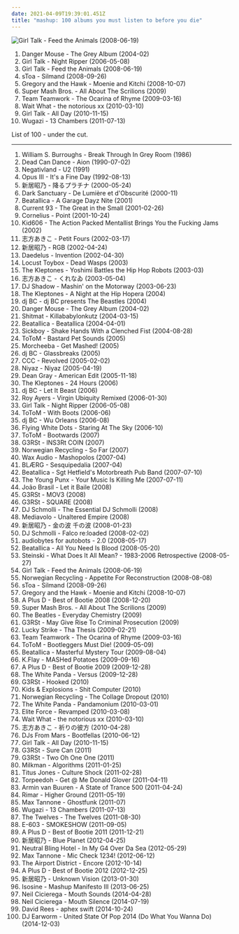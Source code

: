 ```yaml
---
date: 2021-04-09T19:39:01.451Z
title: "mashup: 100 albums you must listen to before you die"
---
```

![Girl Talk - Feed the Animals (2008-06-19)](http://coverartarchive.org/release/3754eba6-4b85-3586-9ddc-f8e8466d5819/2553358189-500.jpg "Girl Talk - Feed the Animals (2008-06-19)")
<ol class="albums">
<li data-cover="http://coverartarchive.org/release/0c34b423-f28f-4f00-8e10-01aedde37fb0/3126512797-500.jpg" data-tags="mashup" role="button">Danger Mouse - The Grey Album (2004-02)</li>
<li data-cover="http://coverartarchive.org/release/44fe85ee-f511-4c89-a156-3e9ed1ce1f5c/18646500835-500.jpg" data-tags="mashup" role="button">Girl Talk - Night Ripper (2006-05-08)</li>
<li data-cover="http://coverartarchive.org/release/3754eba6-4b85-3586-9ddc-f8e8466d5819/2553358189-500.jpg" data-tags="mashup" role="button">Girl Talk - Feed the Animals (2008-06-19)</li>
<li data-cover="http://coverartarchive.org/release/3ac5795b-a64b-4dee-85f4-ab2ad29c0c78/5091900283-500.jpg" data-tags="female vocalists, mashup, ethereal, darkwave, k-pop, female vocals, devotional, devotion, tom waits, betrayal, sensual, woman, fantasy, favorite song, neoclassic, kpop, awesomeness, neoclassical, fucking crazy, godly, timeless, sennik, boobs, dead can dance, lisa gerrard, sacred, reality show, plastic surgery, favourite song, genial, x-factor, fan, carousel, not gothic, allah, not goth, epicness, x factor, gilbert, prom, sekalaisia suosikkeja, surgery, bella topolina, the queen, beautiful woman, ataraxia, prom queen, trobar de morte, good-looking, bella donna, narsilion, amatue, gravitator records, s toa, gothic fantasy, epic perfection" role="button">sToa - Silmand (2008-09-26)</li>
<li data-cover="https://img.discogs.com/l3Al6RIdg26l2hV2FEujftK1ttE=/fit-in/350x350/filters:strip_icc():format(jpeg):mode_rgb():quality(90)/discogs-images/R-1470791-1222156904.jpeg.jpg" data-tags="indie, folk" role="button">Gregory and the Hawk - Moenie and Kitchi (2008-10-07)</li>
<li data-cover="http://coverartarchive.org/release/65fab700-7184-4a5e-95aa-0d9d81c99c8b/6303681284-500.jpg" data-tags="mashup" role="button">Super Mash Bros. - All About The Scrilions (2009)</li>
<li data-cover="http://coverartarchive.org/release/4d19db8d-9a9f-4748-89e3-ef3b67854901/8667655941-500.jpg" data-tags="mashup" role="button">Team Teamwork - The Ocarina of Rhyme (2009-03-16)</li>
<li data-cover="http://coverartarchive.org/release/983d24ea-ff28-4312-b2c6-082df6b8080c/11253903127-500.jpg" data-tags="mashup, us rap, dirty laundry, dj prophet, speed freaks, theme park family reunion" role="button">Wait What - the notorious xx (2010-03-10)</li>
<li data-cover="http://coverartarchive.org/release/7ad1171f-a1ef-49eb-bfff-f772a27a27b7/12945861593-500.jpg" data-tags="mashup" role="button">Girl Talk - All Day (2010-11-15)</li>
<li data-cover="http://coverartarchive.org/release/4b366639-a46f-4365-b099-0696ac86a625/4530939830-500.jpg" data-tags="rock, bastard pop" role="button">Wugazi - 13 Chambers (2011-07-13)</li>
</ol>
List of 100 - under the cut.
<!-- more -->

_________________

<ol class="albums">
<li data-cover="https://img.discogs.com/u48bAfwDNXVDmpUUMKn6gvn3vHU=/fit-in/600x561/filters:strip_icc():format(jpeg):mode_rgb():quality(90)/discogs-images/R-341857-1572904419-8928.jpeg.jpg" data-tags="experimental, avant-garde, spoken word, poetry" role="button">
William S. Burroughs - Break Through In Grey Room (1986)
</li>
<li data-cover="http://coverartarchive.org/release/48148a00-abee-387b-9784-1203490a1aad/16700970374-500.jpg" data-tags="ethereal, medieval" role="button">
Dead Can Dance - Aion (1990-07-02)
</li>
<li data-cover="http://coverartarchive.org/release/28457186-cd6f-3c3a-ab4f-f5e8578a82f0/11088008206-500.jpg" data-tags="plunderphonics" role="button">
Negativland - U2 (1991)
</li>
<li data-cover="https://img.discogs.com/0zKECKdV2QauWO3Y6LueuQAuGt0=/fit-in/600x599/filters:strip_icc():format(jpeg):mode_rgb():quality(90)/discogs-images/R-78844-1557839286-6805.jpeg.jpg" data-tags="electronic" role="button">
Opus III - It's a Fine Day (1992-08-13)
</li>
<li data-cover="https://via.placeholder.com/450" data-tags="marilyn manson, hip hop, 60s, hard, grindcore, minnesota, power pop, intro, contemporary folk, quiet storm, contemporary, schlager, idm, singer, germany, singers, energetic, death, surreal, improvisation, mashup, jazz funk, drone, space, remix, contralto, breakbeat, insane, oldies, smooth, lady gaga, digitalis, meditation, german, space music, indie folk, super, kids, b-side, jazz rock, male vocalists, female vocalist, powerpop, not indie, modern country, gothic rock, warm, cold, iowa, speedcore, princess, nouvelle scene francaise, j-pop, guitar hero, ndw, indie disco, musik, klassik, perlen deutschsprachiger popmusik, loneliness, trap, chaotic hardcore, b-sides, remixes, bath, poor, bad girl, naughty, mary, wild, ponies, i love this, rac, loneliness after dusk, sonicuniverse, friendsofthekingofrummelpop, wonderland, czech, good lyrics, vulgar, praise, utada hikaru" role="button">
新居昭乃 - 降るプラチナ (2000-05-24)
</li>
<li data-cover="http://coverartarchive.org/release/b7da4b4f-31ae-408f-87de-18cf8fe8a4c7/22396327500-500.jpg" data-tags="gothic, neoclassical darkwave, ethereal, darkwave" role="button">
Dark Sanctuary - De Lumière et d'Obscurité (2000-11)
</li>
<li data-cover="http://coverartarchive.org/release/65d470f6-40e9-476a-b4eb-84f90c09823d/1935734488-500.jpg" data-tags="heavy metal, parody" role="button">
Beatallica - A Garage Dayz Nite (2001)
</li>
<li data-cover="http://coverartarchive.org/release/829bf613-eacb-4c9e-aae5-64e4f2fd0075/3618021827-500.jpg" data-tags="industrial, mashup, sound collage" role="button">
Current 93 - The Great in the Small (2001-02-26)
</li>
<li data-cover="http://coverartarchive.org/release/d467e488-2fae-4175-918b-7c9d10f43737/2876340833-500.jpg" data-tags="japanese" role="button">
Cornelius - Point (2001-10-24)
</li>
<li data-cover="http://coverartarchive.org/release/f453f144-9f36-42c8-9fc3-d0d16710ab03/2579993340-500.jpg" data-tags="experimental, idm, mashup, gabber, good stuff, computer music, mixed media, rewind 2002" role="button">
Kid606 - The Action Packed Mentallist Brings You the Fucking Jams (2002)
</li>
<li data-cover="https://via.placeholder.com/450" data-tags="instrumental, ethereal, 00s, orgel, music box, neoclassical, black metal, metal, hip-hop, electronic, electronica, indie, classical, male, hip hop, goth, hardcore, rap, ambient, sad, female vocalists, unsigned, cheese, fusion, funk, new age, norwegian, fantastic, singer, ethnic, 90s, singers, energetic, edgy, improvisation, haunting, jpop, mashup, american, radio, diva, breakbeat, party, skinhead, new, gangsta rap, lady gaga, video game, synthpop, folktronica, gothic metal, harmonica, indie folk, goa, kids, satanic, male vocalists, 4ad, game, anime, psytrance, activist, dark ambient, futurepop, neofolk, interesting, gothic rock, bjork, mala, workout, symphonic metal, j-rock, video game music, precious, j-pop, norway" role="button">
志方あきこ - Petit Fours (2002-03-17)
</li>
<li data-cover="https://via.placeholder.com/450" data-tags="marilyn manson, hip hop, 60s, hard, grindcore, minnesota, power pop, intro, contemporary folk, quiet storm, contemporary, techno, schlager, krautrock, idm, singer, germany, singers, energetic, death, surreal, improvisation, mashup, jazz funk, drone, space, remix, contralto, breakbeat, insane, oldies, smooth, lady gaga, reggaeton, digitalis, meditation, german, space music, indie folk, super, kids, b-side, jazz rock, male vocalists, female vocalist, powerpop, not indie, modern country, gothic rock, warm, cold, iowa, speedcore, princess, folklore, nouvelle scene francaise, guitar hero, ndw, indie disco, musik, klassik, perlen deutschsprachiger popmusik, hawaii, loneliness, trap, chaotic hardcore, b-sides, remixes, bath, poor, bad girl, naughty, mary, wild, ponies, i love this, rac, loneliness after dusk, sonicuniverse, friendsofthekingofrummelpop, wonderland, czech" role="button">
新居昭乃 - RGB (2002-04-24)
</li>
<li data-cover="http://coverartarchive.org/release/256567ac-7641-4f3c-98c2-7ed03498fed8/9336346447-500.jpg" data-tags="electronic" role="button">
Daedelus - Invention (2002-04-30)
</li>
<li data-cover="https://img.discogs.com/Z1EquvLymj6KqjcvhP9tw5_lxa0=/fit-in/290x290/filters:strip_icc():format(jpeg):mode_rgb():quality(90)/discogs-images/R-4830654-1376842706-2647.jpeg.jpg" data-tags="fantastic, idm, mashup, party time, happy songs to get you happy after not being so happy, the greatest album in the world ever" role="button">
Locust Toybox - Dead Wasps (2003)
</li>
<li data-cover="http://coverartarchive.org/release/b3d17c5e-db5c-45e7-94f3-05ad992be0ea/2086403244-500.jpg" data-tags="hip-hop, mashup" role="button">
The Kleptones - Yoshimi Battles the Hip Hop Robots (2003-03)
</li>
<li data-cover="http://coverartarchive.org/release/da8f9ddc-928c-4589-a284-3f63794e3190/17762956159-500.jpg" data-tags="instrumental, ethereal, ambient, experimental, world fusion, folk, world, ethnic, darkwave" role="button">
志方あきこ - くれなゐ (2003-05-04)
</li>
<li data-cover="https://img.discogs.com/H66EvinqildWqIFOtN3fCnZnKJo=/fit-in/600x535/filters:strip_icc():format(jpeg):mode_rgb():quality(90)/discogs-images/R-49824-1553253750-6396.jpeg.jpg" data-tags="mashup, adrien wayne" role="button">
DJ Shadow - Mashin' on the Motorway (2003-06-23)
</li>
<li data-cover="http://coverartarchive.org/release/4a1ef9e3-09d9-41e6-8ff3-e8bf26860ae8/2086393798-500.jpg" data-tags="mashup" role="button">
The Kleptones - A Night at the Hip Hopera (2004)
</li>
<li data-cover="http://coverartarchive.org/release/6d0feb55-f674-4f67-a9b1-38ddcef7ee03/6623652263-500.jpg" data-tags="hip-hop, mashup, mash-up, beastles" role="button">
dj BC - dj BC presents The Beastles (2004)
</li>
<li data-cover="http://coverartarchive.org/release/0c34b423-f28f-4f00-8e10-01aedde37fb0/3126512797-500.jpg" data-tags="mashup" role="button">
Danger Mouse - The Grey Album (2004-02)
</li>
<li data-cover="http://coverartarchive.org/release/0bbd7276-b1b0-432a-a90a-379ea65012ef/10870391501-500.jpg" data-tags="breakcore, raggacore" role="button">
Shitmat - Killababylonkutz (2004-03-15)
</li>
<li data-cover="http://coverartarchive.org/release/e5d9ac9c-9b99-46af-8679-9a005d4ba2a1/1935751672-500.jpg" data-tags="heavy metal" role="button">
Beatallica - Beatallica (2004-04-01)
</li>
<li data-cover="https://img.discogs.com/e8Z37pNKij8aVoP1cjl0FKU1Ypo=/fit-in/524x519/filters:strip_icc():format(jpeg):mode_rgb():quality(90)/discogs-images/R-323571-1125263836.jpg.jpg" data-tags="tigerbeat6" role="button">
Sickboy - Shake Hands With a Clenched Fist (2004-08-28)
</li>
<li data-cover="https://via.placeholder.com/450" data-tags="mashup, mash-up, bastard pop, bootleg, beach boys, goran bregovic, bootlegsfr" role="button">
ToToM - Bastard Pet Sounds (2005)
</li>
<li data-cover="http://coverartarchive.org/release/df29181a-c07b-48de-8fc4-779d2da2c2c8/1249835443-500.jpg" data-tags="trip-hop, mashup" role="button">
Morcheeba - Get Mashed! (2005)
</li>
<li data-cover="http://coverartarchive.org/release/a31d15b3-fe32-445c-9640-675996c2cfaa/5210671358-500.jpg" data-tags="hip-hop" role="button">
dj BC - Glassbreaks (2005)
</li>
<li data-cover="http://coverartarchive.org/release/49fe3338-1d66-4dd2-bd0e-e4e9d475735a/4949418573-500.jpg" data-tags="mashup, mash-up" role="button">
CCC - Revolved (2005-02-02)
</li>
<li data-cover="http://coverartarchive.org/release/d4a6ef09-5b44-47da-965f-fb36774d48ca/3651521402-500.jpg" data-tags="world, persian" role="button">
Niyaz - Niyaz (2005-04-19)
</li>
<li data-cover="http://coverartarchive.org/release/f978af36-d280-4961-b0f6-8f0f81f05c5d/22687128664-500.jpg" data-tags="mashup" role="button">
Dean Gray - American Edit (2005-11-18)
</li>
<li data-cover="http://coverartarchive.org/release/9535b19a-695f-41b7-b99c-7bb5115b5f52/2086356507-500.jpg" data-tags="electronic, mashup, free albums" role="button">
The Kleptones - 24 Hours (2006)
</li>
<li data-cover="http://coverartarchive.org/release/e196bd2e-7479-4530-8b59-e97616b5faf8/7335394760-500.jpg" data-tags="rock, rap, mashup, remix, mash-up, bastard pop, tribute, mash up, bootleg" role="button">
dj BC - Let It Beast (2006)
</li>
<li data-cover="http://coverartarchive.org/release/6defa980-f4b6-46ff-993e-e673e74b0881/17629080404-500.jpg" data-tags="jazz, soul, funk, mashup, remix, turntablist, remixed, deepsoul, soulmix, lightfingers" role="button">
Roy Ayers - Virgin Ubiquity Remixed (2006-01-30)
</li>
<li data-cover="http://coverartarchive.org/release/44fe85ee-f511-4c89-a156-3e9ed1ce1f5c/18646500835-500.jpg" data-tags="mashup" role="button">
Girl Talk - Night Ripper (2006-05-08)
</li>
<li data-cover="https://via.placeholder.com/450" data-tags="mash-up, nin" role="button">
ToToM - With Boots (2006-06)
</li>
<li data-cover="http://coverartarchive.org/release/0c85b688-bb18-4a0b-98e0-b00de0dabf2d/10835132377-500.jpg" data-tags="jazz, rap, blues, mashup, remix, mash-up, bastard pop, mash up, bootleg" role="button">
dj BC - Wu Orleans (2006-08)
</li>
<li data-cover="https://img.discogs.com/JnEQ_iQiMr0hnfqy4gwlA6dl3oA=/fit-in/600x337/filters:strip_icc():format(jpeg):mode_rgb():quality(90)/discogs-images/R-14646899-1578845476-8122.jpeg.jpg" data-tags="rock, mashup, remix, mash-up, bastard pop, mash up, bootleg" role="button">
Flying White Dots - Staring At The Sky (2006-10)
</li>
<li data-cover="http://coverartarchive.org/release/09c33b9b-97e0-41c0-b803-f943affc9d16/18916348247-500.jpg" data-tags="mashup, mash-up, bastard pop, bootleg, metallica, bootlegsfr" role="button">
ToToM - Bootwards (2007)
</li>
<li data-cover="http://coverartarchive.org/release/5cfc99cd-0819-44e9-9369-ecf3ac06c7d2/1310957308-500.jpg" data-tags="mashup, remix, mash-up, bastard pop, mash up, bootleg" role="button">
G3RSt - INS3Rt COIN (2007)
</li>
<li data-cover="https://img.discogs.com/eIjxAmK09b6varLn6yDuhSUpKzY=/fit-in/500x500/filters:strip_icc():format(jpeg):mode_rgb():quality(90)/discogs-images/R-4275264-1360425062-7883.png.jpg" data-tags="mashup" role="button">
Norwegian Recycling - So Far (2007)
</li>
<li data-cover="http://coverartarchive.org/release/16da2d74-f623-4998-ad72-f55ac2806189/3639868054-500.jpg" data-tags="metal, rock, mashup, remix, mash-up, bastard pop, mash up, bootleg" role="button">
Wax Audio - Mashopolos (2007-04)
</li>
<li data-cover="https://img.discogs.com/OBTQl_qkuwReHzstk3zPhtWN03U=/fit-in/250x230/filters:strip_icc():format(jpeg):mode_rgb():quality(90)/discogs-images/R-984055-1180793105.jpeg.jpg" data-tags="breakcore, glitch" role="button">
BLÆRG - Sesquipedalia (2007-04)
</li>
<li data-cover="http://coverartarchive.org/release/e0d19374-a06c-3aa0-9f85-bbccd222ec81/1935775885-500.jpg" data-tags="heavy metal, mashup, comedy" role="button">
Beatallica - Sgt Hetfield's Motorbreath Pub Band (2007-07-10)
</li>
<li data-cover="https://img.discogs.com/jWSRPlqkZAFr1bddlXw0s5XUAhA=/fit-in/300x300/filters:strip_icc():format(jpeg):mode_rgb():quality(90)/discogs-images/R-1301585-1301366442.jpeg.jpg" data-tags="disco, indie, electroclash, electro, dance, house, crazy, drum and bass, mashup, funky, breaks, bastard pop, new, mash, 2 s34rch, mashed, fatboy, jaxx" role="button">
The Young Punx - Your Music Is Killing Me (2007-07-11)
</li>
<li data-cover="https://img.discogs.com/q942JeAHbzVevcvzDYbLnMSCSbI=/fit-in/312x313/filters:strip_icc():format(jpeg):mode_rgb():quality(90)/discogs-images/R-3784858-1344293871-5614.jpeg.jpg" data-tags="mashup, brazilian, the beatles, funk carioca" role="button">
João Brasil - Let it Baile (2008)
</li>
<li data-cover="http://coverartarchive.org/release/6835f50d-98c0-4abb-9e88-d892e72f6c78/1310957425-500.jpg" data-tags="mashup, remix, mash-up, bastard pop, mash up, bootleg" role="button">
G3RSt - MOV3 (2008)
</li>
<li data-cover="http://coverartarchive.org/release/9f092d2c-a4b5-4f96-a76e-b8ed900c290a/1310919293-500.jpg" data-tags="mashup" role="button">
G3RSt - SQUARE (2008)
</li>
<li data-cover="http://coverartarchive.org/release/b5c95d50-eade-41c4-9917-206991677aca/14782403759-500.jpg" data-tags="mashup, remix, mash-up, bastard pop, mash up, bootleg" role="button">
DJ Schmolli - The Essential DJ Schmolli (2008)
</li>
<li data-cover="https://img.discogs.com/AQKu_eEkWbUR3bTERjCc_02VJYU=/fit-in/600x593/filters:strip_icc():format(jpeg):mode_rgb():quality(90)/discogs-images/R-1977876-1436077939-9670.jpeg.jpg" data-tags="ethereal" role="button">
Mediavolo - Unaltered Empire (2008)
</li>
<li data-cover="https://via.placeholder.com/450" data-tags="marilyn manson, hip hop, 60s, hard, grindcore, minnesota, power pop, intro, contemporary folk, quiet storm, contemporary, schlager, krautrock, idm, singer, germany, singers, energetic, death, surreal, improvisation, mashup, jazz funk, drone, space, remix, contralto, breakbeat, insane, oldies, smooth, lady gaga, reggaeton, digitalis, meditation, german, space music, indie folk, super, kids, b-side, jazz rock, male vocalists, female vocalist, powerpop, not indie, modern country, gothic rock, warm, cold, iowa, speedcore, princess, folklore, nouvelle scene francaise, j-pop, guitar hero, ndw, indie disco, musik, klassik, perlen deutschsprachiger popmusik, hawaii, loneliness, trap, chaotic hardcore, b-sides, remixes, bath, poor, bad girl, naughty, mary, wild, ponies, i love this, rac, loneliness after dusk, sonicuniverse, friendsofthekingofrummelpop, wonderland, czech" role="button">
新居昭乃 - 金の波 千の波 (2008-01-23)
</li>
<li data-cover="http://coverartarchive.org/release/8dff79f1-4cae-47b3-a227-c99543d20171/2086452123-500.jpg" data-tags="rock, mashup, remix, mash-up, bastard pop, tribute, mash up, bootleg" role="button">
DJ Schmolli - Falco re:loaded (2008-02-02)
</li>
<li data-cover="https://via.placeholder.com/450" data-tags="mashup" role="button">
audiobytes for autobots - 2.0 (2008-05-17)
</li>
<li data-cover="https://img.discogs.com/NnUtQ0lWGn5r4POGF3XGyYRJdd0=/fit-in/500x500/filters:strip_icc():format(jpeg):mode_rgb():quality(90)/discogs-images/R-2813704-1302198745.jpeg.jpg" data-tags="heavy metal, mashup, comedy" role="button">
Beatallica - All You Need Is Blood (2008-05-20)
</li>
<li data-cover="http://coverartarchive.org/release/65a4550e-6a4a-47f2-a015-32cc6f1ee587/15833473274-500.jpg" data-tags="hip hop, electro, turntablism, mashup, plunderphonics, av2008, oldschoolson" role="button">
Steinski - What Does It All Mean? - 1983-2006 Retrospective (2008-05-27)
</li>
<li data-cover="http://coverartarchive.org/release/3754eba6-4b85-3586-9ddc-f8e8466d5819/2553358189-500.jpg" data-tags="mashup" role="button">
Girl Talk - Feed the Animals (2008-06-19)
</li>
<li data-cover="http://coverartarchive.org/release/0b324f6d-72b9-497f-a222-b1657c689685/3840909019-500.jpg" data-tags="mashup" role="button">
Norwegian Recycling - Appetite For Reconstruction (2008-08-08)
</li>
<li data-cover="http://coverartarchive.org/release/3ac5795b-a64b-4dee-85f4-ab2ad29c0c78/5091900283-500.jpg" data-tags="female vocalists, mashup, ethereal, darkwave, k-pop, female vocals, devotional, devotion, tom waits, betrayal, sensual, woman, fantasy, favorite song, neoclassic, kpop, awesomeness, neoclassical, fucking crazy, godly, timeless, sennik, boobs, dead can dance, lisa gerrard, sacred, reality show, plastic surgery, favourite song, genial, x-factor, fan, carousel, not gothic, allah, not goth, epicness, x factor, gilbert, prom, sekalaisia suosikkeja, surgery, bella topolina, the queen, beautiful woman, ataraxia, prom queen, trobar de morte, good-looking, bella donna, narsilion, amatue, gravitator records, s toa, gothic fantasy, epic perfection" role="button">
sToa - Silmand (2008-09-26)
</li>
<li data-cover="https://img.discogs.com/l3Al6RIdg26l2hV2FEujftK1ttE=/fit-in/350x350/filters:strip_icc():format(jpeg):mode_rgb():quality(90)/discogs-images/R-1470791-1222156904.jpeg.jpg" data-tags="indie, folk" role="button">
Gregory and the Hawk - Moenie and Kitchi (2008-10-07)
</li>
<li data-cover="http://coverartarchive.org/release/16b17bd5-accf-4cb9-912d-be1378ae984d/2088057472-500.jpg" data-tags="mashup" role="button">
A Plus D - Best of Bootie 2008 (2008-12-20)
</li>
<li data-cover="http://coverartarchive.org/release/65fab700-7184-4a5e-95aa-0d9d81c99c8b/6303681284-500.jpg" data-tags="mashup" role="button">
Super Mash Bros. - All About The Scrilions (2009)
</li>
<li data-cover="http://coverartarchive.org/release/21d4e6c1-666e-42d4-a42c-eb81769e1dae/13431240066-500.jpg" data-tags="alternate universe" role="button">
The Beatles - Everyday Chemistry (2009)
</li>
<li data-cover="http://coverartarchive.org/release/204713d9-5d1a-4bc0-84f1-cf33ca400ff1/1310957653-500.jpg" data-tags="mashup, remix, mash-up, bastard pop, mash up, bootleg" role="button">
G3RSt - May Give Rise To Criminal Prosecution (2009)
</li>
<li data-cover="https://img.discogs.com/iJUwQR2XXm09q3vyBLoL_J7ZhIA=/fit-in/600x600/filters:strip_icc():format(jpeg):mode_rgb():quality(90)/discogs-images/R-3868177-1347544506-6853.jpeg.jpg" data-tags="mashup, sound collage" role="button">
Lucky Strike - Tha Thesis (2009-02-21)
</li>
<li data-cover="http://coverartarchive.org/release/4d19db8d-9a9f-4748-89e3-ef3b67854901/8667655941-500.jpg" data-tags="mashup" role="button">
Team Teamwork - The Ocarina of Rhyme (2009-03-16)
</li>
<li data-cover="http://coverartarchive.org/release/601df333-c460-455e-a6ab-983d76a01fb0/5570129605-500.jpg" data-tags="mashup" role="button">
ToToM - Bootleggers Must Die! (2009-05-09)
</li>
<li data-cover="http://coverartarchive.org/release/12f954b9-ae94-4ed3-9d29-9296e74a7afb/1795854551-500.jpg" data-tags="heavy metal, metal, cover, mashup, remix, mash-up, bastard pop, the beatles, parody, bootleg, 2000s, sample, joke" role="button">
Beatallica - Masterful Mystery Tour (2009-08-04)
</li>
<li data-cover="http://coverartarchive.org/release/c391bb40-5be0-4308-824c-ba5159ad6d8e/17400181551-500.jpg" data-tags="rap, free, mashup" role="button">
K.Flay - MASHed Potatoes (2009-09-16)
</li>
<li data-cover="http://coverartarchive.org/release/38aece60-1b76-4108-827c-37ab67d87f61/3458438160-500.jpg" data-tags="mashup, remix, mash-up, bastard pop, mash up, bootleg" role="button">
A Plus D - Best of Bootie 2009 (2009-12-28)
</li>
<li data-cover="http://coverartarchive.org/release/3bd7bcc1-fce1-48a4-95cf-b8d01ee4d015/5764862592-500.jpg" data-tags="mashup, party" role="button">
The White Panda - Versus (2009-12-28)
</li>
<li data-cover="http://coverartarchive.org/release/48541b1b-8951-4989-88a8-5258f4c6b898/1310957766-500.jpg" data-tags="mashup, remix, mash-up, bastard pop, mash up, bootleg" role="button">
G3RSt - Hooked (2010)
</li>
<li data-cover="http://coverartarchive.org/release/0fc09d3f-052c-449e-ba9c-c74bd46c0731/8640447599-500.jpg" data-tags="mashup, bastard pop" role="button">
Kids & Explosions - Shit Computer (2010)
</li>
<li data-cover="http://coverartarchive.org/release/a26a9fd5-6750-4b21-8b72-0cae2e8e8f53/15664273245-500.jpg" data-tags="mashup" role="button">
Norwegian Recycling - The Collage Dropout (2010)
</li>
<li data-cover="http://coverartarchive.org/release/e3a4f52d-a657-4a14-82b8-bfad664532ee/5764867486-500.jpg" data-tags="dance, upbeat, mashup, party" role="button">
The White Panda - Pandamonium (2010-03-01)
</li>
<li data-cover="https://img.discogs.com/6lfntveo34SQkNvhpW-kt4F-vZc=/fit-in/500x503/filters:strip_icc():format(jpeg):mode_rgb():quality(90)/discogs-images/R-2273050-1273703119.jpeg.jpg" data-tags="mashup, breaks, breakbeat, re-edits, nuskool breaks, re-edit, hijack, propellerheads, stanton warriors, blaze, elite force, 6blocc, bar9, calvertron, daniele papini, datsik, excision, hatiras, plump djs, redlight, roland clarke, tim green, toob, bassbin twins, dylan rhymes, harnessnoise, jelo, lee coombs, meat katie, popof, revamps, rogue element, wolfgang gartner" role="button">
Elite Force - Revamped (2010-03-08)
</li>
<li data-cover="http://coverartarchive.org/release/983d24ea-ff28-4312-b2c6-082df6b8080c/11253903127-500.jpg" data-tags="mashup, us rap, dirty laundry, dj prophet, speed freaks, theme park family reunion" role="button">
Wait What - the notorious xx (2010-03-10)
</li>
<li data-cover="http://coverartarchive.org/release/7d54d06f-c2ca-4a21-a1b5-4cebc68ca707/27147713228-500.jpg" data-tags="classical crossover, experimental, world, ethereal, neoclassical" role="button">
志方あきこ - 祈りの彼方 (2010-04-28)
</li>
<li data-cover="http://coverartarchive.org/release/789461b1-f91e-4b10-8fb5-f494335f0320/2046346536-500.jpg" data-tags="mashup, remix, mash-up, bastard pop, mash up, bootleg" role="button">
DJs From Mars - Bootfellas (2010-06-12)
</li>
<li data-cover="http://coverartarchive.org/release/7ad1171f-a1ef-49eb-bfff-f772a27a27b7/12945861593-500.jpg" data-tags="mashup" role="button">
Girl Talk - All Day (2010-11-15)
</li>
<li data-cover="http://coverartarchive.org/release/5b603e92-8e1c-424c-a45c-73c9d3b2313a/1310957919-500.jpg" data-tags="mashup, remix, mash-up, bastard pop, mash up, bootleg" role="button">
G3RSt - Sure Can (2011)
</li>
<li data-cover="http://coverartarchive.org/release/15bc3831-07dc-4461-b170-9f6993b3d1fa/1310958085-500.jpg" data-tags="mashup, remix, mash-up, bastard pop, mash up, bootleg" role="button">
G3RSt - Two Oh One One (2011)
</li>
<li data-cover="http://coverartarchive.org/release/aefac471-abb5-4496-8fd0-5be2a4296b76/5779039713-500.jpg" data-tags="mashup" role="button">
Milkman - Algorithms (2011-01-25)
</li>
<li data-cover="http://coverartarchive.org/release/b75e7dee-c8b5-466c-8771-29e37bda52fa/18626419728-500.jpg" data-tags="mashup" role="button">
Titus Jones - Culture Shock (2011-02-28)
</li>
<li data-cover="http://coverartarchive.org/release/58fe4134-f4e5-410f-83c8-eef38962b3f8/6161012496-500.jpg" data-tags="hip hop, mashup, remix, beats, rnb, swag, donald glover" role="button">
Torpeedoh - Get @ Me Donald Glover (2011-04-11)
</li>
<li data-cover="http://coverartarchive.org/release/326462c7-e452-4efc-bcda-9413949df479/25839874760-500.jpg" data-tags="trance, electronic, dance, mashup, progressive trance, dutch, vocal trance, melodic trance, uplifting trance, armin van buuren, asot, trance classics, armada" role="button">
Armin van Buuren - A State of Trance 500 (2011-04-24)
</li>
<li data-cover="https://img.discogs.com/s6VpzYJS0gsO2dIEMrsxMMpESCI=/fit-in/200x200/filters:strip_icc():format(jpeg):mode_rgb():quality(90)/discogs-images/R-3752451-1342959659-5484.jpeg.jpg" data-tags="hip-hop, electronic, experimental, usa, solo, mashup, american, mash-up, crossover, american underground, columbus, chillwave, 10s, free music, solo artist, america, sound collage, netaudio, plunderphonics, one-man-band, glo-fi, bandcamp, free albums, cut and paste, free album, solo project, webaudio, self-released, usa underground" role="button">
Rimar - Higher Ground (2011-05-19)
</li>
<li data-cover="http://coverartarchive.org/release/1e34a373-bf35-4362-a578-f3921e5763e8/8839403696-500.jpg" data-tags="hip-hop, hip hop, rap, new york, usa, solo, funk, psychedelic, mashup, american, hiphop, mash-up, psychedelia, afrobeat, psychedelic rock, crossover, mash up, american underground, free downloads, 10s, creative commons, free music, solo artist, america, free download, afro, sound collage, netaudio, fully streamable tracks, plunderphonics, one-man-band, afrofunk, downloadable, free albums, cut and paste, fully downloadable albums, free album, solo project, downloadable tracks, free streamable albums, webaudio, fully streamable album, afrofuturism, afro funk, ghostface killah, self-released, usa underground, fully streamable track, free streamable album, max tannone, fully downloadable album" role="button">
Max Tannone - Ghostfunk (2011-07)
</li>
<li data-cover="http://coverartarchive.org/release/4b366639-a46f-4365-b099-0696ac86a625/4530939830-500.jpg" data-tags="rock, bastard pop" role="button">
Wugazi - 13 Chambers (2011-07-13)
</li>
<li data-cover="https://img.discogs.com/kumjMG3rdnrfem9TbYL-3LQEudY=/fit-in/600x600/filters:strip_icc():format(jpeg):mode_rgb():quality(90)/discogs-images/R-3101395-1315791467.jpeg.jpg" data-tags="electronic" role="button">
The Twelves - The Twelves (2011-08-30)
</li>
<li data-cover="https://img.discogs.com/SgTwa_bSrVya6zHeo-lyvFKWFK4=/fit-in/600x600/filters:strip_icc():format(jpeg):mode_rgb():quality(90)/discogs-images/R-7899678-1451242971-9320.jpeg.jpg" data-tags="experimental, mashup, mash-up" role="button">
E-603 - SMOKESHOW (2011-09-05)
</li>
<li data-cover="http://coverartarchive.org/release/7f9f5108-082b-4c40-854a-1ed088aa0272/11478146363-500.jpg" data-tags="mashup, remix, mash-up, bastard pop, mash up, bootleg" role="button">
A Plus D - Best of Bootie 2011 (2011-12-21)
</li>
<li data-cover="https://via.placeholder.com/450" data-tags="singer-songwriter, ambient pop, shoegaze, atmospheric, dream pop, ethereal" role="button">
新居昭乃 - Blue Planet (2012-04-25)
</li>
<li data-cover="http://coverartarchive.org/release/5038347d-66c6-464e-8a83-60790560fdec/1676725109-500.jpg" data-tags="hip-hop, mashup, 1000 albums to hear before you die, thank you based jeff" role="button">
Neutral Bling Hotel - In My G4 Over Da Sea (2012-05-29)
</li>
<li data-cover="https://img.discogs.com/aNAQkcIEJiUaNJObjtGVs3pvT1w=/fit-in/565x600/filters:strip_icc():format(jpeg):mode_rgb():quality(90)/discogs-images/R-5447333-1393599478-7287.jpeg.jpg" data-tags="mashup" role="button">
Max Tannone - Mic Check 1234! (2012-06-12)
</li>
<li data-cover="http://coverartarchive.org/release/c75adf9d-26b0-432e-bd8b-fe71757db9d3/8732636279-500.jpg" data-tags="electronic, hip hop, dance, mashup, mash-up, bastard pop, mashups, the airport distric" role="button">
The Airport District - Encore (2012-10-14)
</li>
<li data-cover="http://coverartarchive.org/release/a56d3155-e231-40c5-8387-c793ef4d25e2/2955728392-500.jpg" data-tags="mashup, remix, mash-up, bastard pop, mash up, bootleg" role="button">
A Plus D - Best of Bootie 2012 (2012-12-25)
</li>
<li data-cover="http://coverartarchive.org/release/f144bbeb-0e14-4fd7-8c6f-7bcf422a419f/3471953080-500.jpg" data-tags="female vocalists" role="button">
新居昭乃 - Unknown Vision (2013-01-30)
</li>
<li data-cover="http://coverartarchive.org/release/57ea99ef-fc5c-485f-8b95-3454c6ea9e6e/5295505369-500.jpg" data-tags="electronic, pop, dance, mashup, remix, mash-up, bastard pop" role="button">
Isosine - Mashup Manifesto III (2013-06-25)
</li>
<li data-cover="http://coverartarchive.org/release/4cf59394-234a-47db-8b2e-c82a3ff0dcaa/7170443724-500.jpg" data-tags="mashup" role="button">
Neil Cicierega - Mouth Sounds (2014-04-28)
</li>
<li data-cover="http://coverartarchive.org/release/e74e64d2-4746-47d0-8755-b687a2679d4b/7905896227-500.jpg" data-tags="mashup, plunderphonics" role="button">
Neil Cicierega - Mouth Silence (2014-07-19)
</li>
<li data-cover="http://coverartarchive.org/release/4cda9a44-8adb-4807-9b5c-aefff7c9df6b/8741539510-500.jpg" data-tags="mashup" role="button">
David Rees - aphex swift (2014-10-24)
</li>
<li data-cover="https://via.placeholder.com/450" data-tags="mashup, dj, earworm, dj earworm, do what you wanna do, united states of pop, united states of pop 2014" role="button">
DJ Earworm - United State Of Pop 2014 (Do What You Wanna Do) (2014-12-03)
</li>
</ol>
